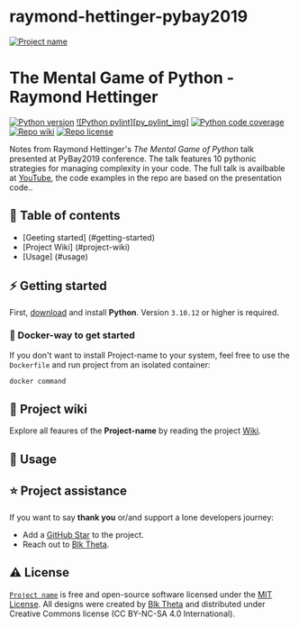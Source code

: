 # raymond-hettinger-pybay2019

[![Project name][repo_logo_img]][repo_url]

# The Mental Game of Python - Raymond Hettinger

[![Python version][py_version_img]][repo_url]
[![Python pylint][py_pylint_img]][repo_url]
[![Python code coverage][py_code_coverage_img]][repo_url]
[![Repo wiki][repo_wiki_img]][repo_wiki_url]
[![Repo license][repo_license_img]][repo_license_url]

Notes from Raymond Hettinger's *The Mental Game of Python* talk presented at PyBay2019 conference. The talk features 10 pythonic strategies for managing complexity in your code. The full talk is availbable at [YouTube][rh_pybay2019_yt], the code examples in the repo are based on the presentation code..

## 📌 Table of contents
* [Geeting started] (#getting-started)
* [Project Wiki] (#project-wiki)
* [Usage] (#usage)

## ⚡️ Getting started
First, [download][py_download_url] and install **Python**. Version `3.10.12` or higher is required.

### 🐳 Docker-way to get started
If you don't want to install Project-name to your system, feel free to use the `Dockerfile` and run project from an isolated container:

```bash
docker command 
```

## 📖 Project wiki
Explore all feaures of the **Project-name** by reading the project [Wiki][repo_wiki_url].

## 🔧 Usage

## ⭐️ Project assistance
If you want to say **thank you** or/and support a lone developers journey:

- Add a [GitHub Star][repo_url] to the project.
- Reach out to [Blk Theta][author].

## ⚠️ License

[`Project name`][repo_url] is free and open-source software licensed under the [MIT License][repo_license_url]. All designs were created by [Blk Theta][author]  and distributed under Creative Commons license (CC BY-NC-SA 4.0 International).

<!--Python-->
[py_version_img]: https://img.shields.io/badge/Python-3.10.12-yellow?style=for-the-badge&logo=none
[py_style_guide_img]: https://img.shields.io/badge/Style_guide-PEP8-success?style=for-the-badge&logo=none
[py_code_coverage_img]: https://img.shields.io/badge/Code_coverage-XX-success?style=for-the-badge&logo=none
[py_download_url]: https://www.python.org/downloads/

<!-- Repository -->
[repo_url]: https://github.com/blktheta/raymond-hettinger-pybay2019
[repo_logo_url]: https://github.com//blktheta/raymond-hettinger-pybay2019/
[repo_logo_img]: https://github.com/blktheta/raymond-hettinger-pybay2019/media/img
[repo_wiki_url]: https://github.com/blktheta/raymond-hettinger-pybay2019/wiki
[repo_wiki_img]: https://img.shields.io/badge/docs-wiki_page-blue?style=for-the-badge&logo=none
[repo_license_url]: https://github.com/blktheta/raymond-hettinger-pybay2019/LICENSE
[repo_license_img]: https://img.shields.io/badge/license-MIT-red?style=for-the-badge&logo=none

<!-- Project -->

<!-- Author -->
[author]: https://github.com/blktheta

<!-- Readme links -->
[rh_pybay2019_yt]: https://www.youtube.com/watch?v=UANN2Eu6ZnM
